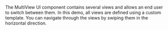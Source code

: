 The MultiView UI component contains several views and allows an&nbsp;end user to&nbsp;switch between them. In&nbsp;this demo, all views are defined using a&nbsp;custom template. You can navigate through the views by&nbsp;swiping them in&nbsp;the horizontal direction.